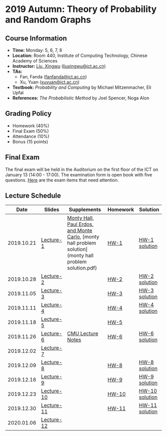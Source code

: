 # 2019 Autumn: Theory of Probability and Random Graphs

## Course Information

- **Time:** Monday: 5, 6, 7, 8
- **Location:** Room 440, Institute of Computing Technology, Chinese Academy of Sciences
- **Instructor:** [Liu, Xingwu](https://people.ucas.ac.cn/~xingwu) ([liuxingwu@ict.ac.cn](mailto:liuxingwu@ict.ac.cn))
- **TAs:** 
  - Fan, Fanda ([fanfanda@ict.ac.cn](mailto:fanfanda@ict.ac.cn))
  - Xu, Yuan ([xuyuan@ict.ac.cn](mailto:xuyuan@ict.ac.cn))
- **Textbook:** *Probability and Computing* by Michael Mitzenmacher, Eli Upfal
- **References:** *The Probabilistic Method* by Joel Spencer, Noga Alon

## Grading Policy
- Homework (40%)
- Final Exam (50%)
- Attendance (10%)
- Bonus (15 points)

## Final Exam
The final exam will be held in the Auditorium on the first floor of the ICT on January 13 (14:00 - 17:00). The examination form is open book with five questions. [Here](考试注意事项.docx) are the exam items that need attention.

## Lecture Schedule

| Date | Slides | Supplements | Homework | Solution |
| ---- | ------ | ----------- | -------- | -------- |
| 2019.10.21 | [Lecture-1](Lecture-1.pdf) | [Monty Hall, Paul Erdos, and Monte Carlo](Monty%20Hall,%20Paul%20Erdos,%20and%20Monte%20Carlo.pdf), [monty hall problem solution](monty hall problem solution.pdf) | [HW-1](HW%20Week%201.pdf) | [HW-1 solution](hw1_sol.pdf) |
| 2019.10.28 | [Lecture-2](Lecture_2.pdf) |  | [HW-2](HW_Week_2.pdf) | [HW-2 solution](hw2_sol.pdf) |
| 2019.11.05 | [Lecture-3](Lecture_3.pdf) |  | [HW-3](HW_Week_3.pdf) | [HW-3 solution](HW_W3.docx) |
| 2019.11.11 | [Lecture-4](Lecture_4.pdf) |  | [HW-4](HW_Week_4.pdf) | [HW-4 solution](HW_W4.docx) |
| 2019.11.18 | [Lecture-5](Lecture_5.pdf) |  | [HW-5](HW_Week_5.pdf) |  |
| 2019.11.26 | [Lecture-6](Lecture_6.pdf) | [CMU Lecture Notes](CMU%20Lecture%20Notes.pdf) | [HW-6](HW_Week_6.pdf) | [HW-6 solution](HW_W6-solution.pdf) |
| 2019.12.02 | [Lecture-7](Lecture_7.pdf) |  |  |  |
| 2019.12.09 | [Lecture-8](Lecture_8.pdf) |  | [HW-8](HW_Week_8.pdf) | [HW-8 solution](hw_8_sol.pdf) |
| 2019.12.16 | [Lecture-9](Lecture_9.pdf) |  | [HW-9](HW_Week_9.pdf) | [HW-9 solution](HW_W9-solution.pdf) |
| 2019.12.23 | [Lecture-10](Lecture_10.pdf) |  | [HW-10](HW_Week_10.pdf) | [HW-10 solution](hw_10_sol.pdf) |
| 2019.12.30 | [Lecture-11](Lecture_11.pdf) |  | [HW-11](HW_Week_11.pdf) | [HW-11 solution](HW_W11.docx) |
| 2020.01.06 | [Lecture-12](Lecture_12.pdf) |  |  |  |
